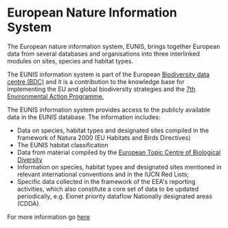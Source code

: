 European Nature Information System
===============

The European nature information system, EUNIS, brings together European data from several databases and organisations into three interlinked modules on sites, species and habitat types.

The EUNIS information system is part of the European [Biodiversity data centre (BDC)](http://www.eea.europa.eu/themes/biodiversity/dc) and it is a contribution to the knowledge base for implementing the EU and global biodiversity strategies and the [7th Environmental Action Programme.](http://ec.europa.eu/environment/newprg/)

The EUNIS information system provides access to the publicly available data in the EUNIS database. The information includes:

* Data on species, habitat types and designated sites compiled in the framework of Natura 2000 (EU Habitats and Birds Directives)
* The EUNIS habitat classification
* Data from material compiled by the [European Topic Centre of Biological Diversity](http://bd.eionet.europa.eu/)
* Information on species, habitat types and designated sites mentioned in relevant international conventions and in the IUCN Red Lists;
* Specific data collected in the framework of the EEA's reporting activities, which also constitute a core set of data to be updated periodically, e.g. Eionet priority dataflow Nationally designated areas (CDDA).

For more information go [here](http://eunis.eea.europa.eu/about)
